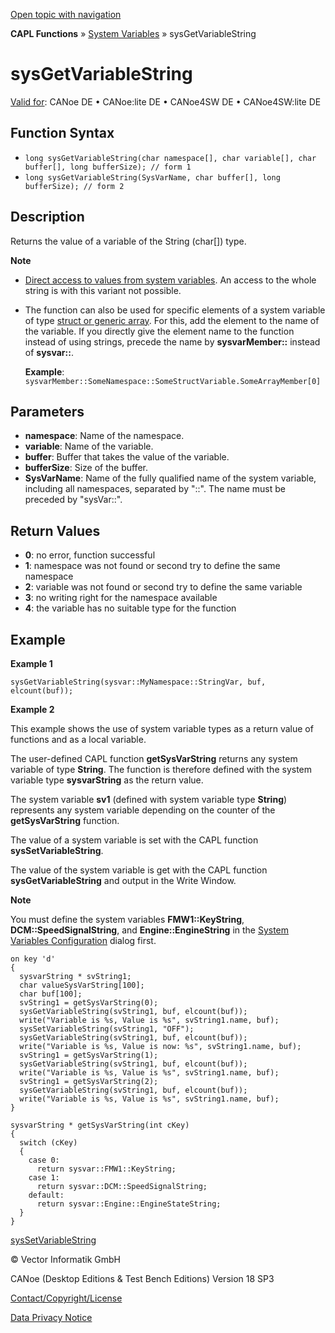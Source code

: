[Open topic with navigation](../../../../../CANoeDEFamily.htm#Topics/CAPLFunctions/SystemVariables/Functions/CAPLfunctionSysGetVariableString.md)

**CAPL Functions** » [System Variables](../CAPLfunctionsSystemVariablesOverview.md) » sysGetVariableString

# sysGetVariableString

[Valid for](../../../Shared/FeatureAvailability.md): CANoe DE • CANoe:lite DE • CANoe4SW DE • CANoe4SW:lite DE

## Function Syntax

- `long sysGetVariableString(char namespace[], char variable[], char buffer[], long bufferSize); // form 1`
- `long sysGetVariableString(SysVarName, char buffer[], long bufferSize); // form 2`

## Description

Returns the value of a variable of the String (char[]) type.

**Note**

- [Direct access to values from system variables](../../../Shared/CAPL/SignalOrientedProgramming/SOPAccessSystemVariable.md). An access to the whole string is with this variant not possible.
- The function can also be used for specific elements of a system variable of type [struct or generic array](../../../Shared/SystemVariables/SysVar.md). For this, add the element to the name of the variable. If you directly give the element name to the function instead of using strings, precede the name by **sysvarMember::** instead of **sysvar::**.
  
  **Example**: `sysvarMember::SomeNamespace::SomeStructVariable.SomeArrayMember[0]`

## Parameters

- **namespace**: Name of the namespace.
- **variable**: Name of the variable.
- **buffer**: Buffer that takes the value of the variable.
- **bufferSize**: Size of the buffer.
- **SysVarName**: Name of the fully qualified name of the system variable, including all namespaces, separated by "::". The name must be preceded by "sysVar::".

## Return Values

- **0**: no error, function successful
- **1**: namespace was not found or second try to define the same namespace
- **2**: variable was not found or second try to define the same variable
- **3**: no writing right for the namespace available
- **4**: the variable has no suitable type for the function

## Example

**Example 1**

`sysGetVariableString(sysvar::MyNamespace::StringVar, buf, elcount(buf));`

**Example 2**

This example shows the use of system variable types as a return value of functions and as a local variable.

The user-defined CAPL function **getSysVarString** returns any system variable of type **String**. The function is therefore defined with the system variable type **sysvarString** as the return value.

The system variable **sv1** (defined with system variable type **String**) represents any system variable depending on the counter of the **getSysVarString** function.

The value of a system variable is set with the CAPL function **sysSetVariableString**.

The value of the system variable is get with the CAPL function **sysGetVariableString** and output in the Write Window.

**Note**

You must define the system variables **FMW1::KeyString**, **DCM::SpeedSignalString**, and **Engine::EngineString** in the [System Variables Configuration](../../../Shared/SystemVariables/SysVarConfigUserDefined.md) dialog first.

```plaintext
on key 'd'
{
  sysvarString * svString1;
  char valueSysVarString[100];
  char buf[100];
  svString1 = getSysVarString(0);
  sysGetVariableString(svString1, buf, elcount(buf));
  write("Variable is %s, Value is %s", svString1.name, buf);
  sysSetVariableString(svString1, "OFF");
  sysGetVariableString(svString1, buf, elcount(buf));
  write("Variable is %s, Value is now: %s", svString1.name, buf);
  svString1 = getSysVarString(1);
  sysGetVariableString(svString1, buf, elcount(buf));
  write("Variable is %s, Value is %s", svString1.name, buf);
  svString1 = getSysVarString(2);
  sysGetVariableString(svString1, buf, elcount(buf));
  write("Variable is %s, Value is %s", svString1.name, buf);
}

sysvarString * getSysVarString(int cKey)
{
  switch (cKey)
  {
    case 0:
      return sysvar::FMW1::KeyString;
    case 1:
      return sysvar::DCM::SpeedSignalString;
    default:
      return sysvar::Engine::EngineStateString;
  }
}
```

[sysSetVariableString](CAPLfunctionSysSetVariableString.md)

© Vector Informatik GmbH

CANoe (Desktop Editions & Test Bench Editions) Version 18 SP3

[Contact/Copyright/License](../../../Shared/ContactCopyrightLicense.md)

[Data Privacy Notice](https://www.vector.com/int/en/company/get-info/privacy-policy/)
